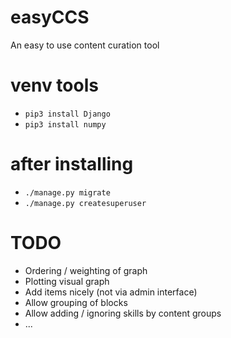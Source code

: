 easyCCS
=======

An easy to use content curation tool

venv tools
==========

- `pip3 install Django`
- `pip3 install numpy`


after installing
================

- `./manage.py migrate`
- `./manage.py createsuperuser`

TODO
====

- Ordering / weighting of graph
- Plotting visual graph
- Add items nicely (not via admin interface)
- Allow grouping of blocks
- Allow adding / ignoring skills by content groups
- ...
